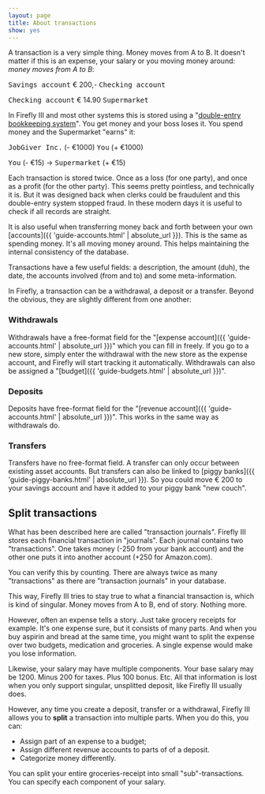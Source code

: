 ```yaml
---
layout: page
title: About transactions
show: yes
---
```


A transaction is a very simple thing. Money moves from A to B. It doesn't matter if this is an expense, your salary or you moving money around: _money moves from A to B_:

<span style="font-family:monospace;">Savings account</span> <i class="fa fa-arrow-right"></i> € 200,- <i class="fa fa-arrow-right"></i> <span style="font-family:monospace;">Checking account</span>

<span style="font-family:monospace;">Checking account</span> <i class="fa fa-arrow-right"></i> € 14.90 <i class="fa fa-arrow-right"></i> <span style="font-family:monospace;">Supermarket</span>

In Firefly III and most other systems this is stored using a "[double-entry bookkeeping system](http://en.wikipedia.org/wiki/Double-entry_bookkeeping_system)". You get money and your boss loses it. You spend money and the Supermarket "earns" it:

<span style="font-family:monospace;">JobGiver Inc.</span> (- €1000) <i class="fa fa-arrow-right"></i> <span style="font-family:monospace;">You</span> (+ €1000)

<span style="font-family:monospace;">You</span> (- €15) -> <span style="font-family:monospace;">Supermarket</span> (+ €15)

Each transaction is stored twice. Once as a loss (for one party), and once as a profit (for the other party). This seems pretty pointless, and technically it is. But it was designed back when clerks could be fraudulent and this double-entry system stopped fraud. In these modern days it is useful to check if all records are straight.

It is also useful when transferring money back and forth between your own [accounts]({{ 'guide-accounts.html' | absolute_url }}). This is the same as spending money. It's all moving money around. This helps maintaining the internal consistency of the database.

Transactions have a few useful fields: a description, the amount (duh), the date, the accounts involved (from and to) and some meta-information.

In Firefly, a transaction can be a withdrawal, a deposit or a transfer. Beyond the obvious, they are slightly different from one another:

### Withdrawals
Withdrawals have a free-format field for the "[expense account]({{ 'guide-accounts.html' | absolute_url }})" which you can fill in freely. If you go to a new store, simply enter the withdrawal with the new store as the expense account, and Firefly will start tracking it automatically. Withdrawals can also be assigned a "[budget]({{ 'guide-budgets.html' | absolute_url }})".

### Deposits
Deposits have free-format field for the "[revenue account]({{ 'guide-accounts.html' | absolute_url }})". This works in the same way as withdrawals do.

### Transfers

Transfers have no free-format field. A transfer can only occur between existing asset accounts. But transfers can also be linked to [piggy banks]({{ 'guide-piggy-banks.html' | absolute_url }}). So you could move € 200 to your savings account and have it added to your piggy bank "new couch".

## Split transactions

What has been described here are called "transaction journals". Firefly III stores each financial transaction in "journals". Each journal contains two "transactions". One takes money (-250 from your bank account) and the other one puts it into another account (+250 for Amazon.com).

You can verify this by counting. There are always twice as many "transactions" as there are "transaction journals" in your database.

This way, Firefly III tries to stay true to what a financial transaction is, which is kind of singular. Money moves from A to B, end of story. Nothing more. 

However, often an expense tells a story. Just take grocery receipts for example. It's one expense sure, but it consists of many parts. And when you buy aspirin and bread at the same time, you might want to split the expense over two budgets, medication and groceries. A single expense would make you lose information.

Likewise, your salary may have multiple components. Your base salary may be 1200. Minus 200 for taxes. Plus 100 bonus. Etc. All that information is lost when you only support singular, unsplitted deposit, like Firefly III usually does.

However, any time you create a deposit, transfer or a withdrawal, Firefly III allows you to **split** a transaction into multiple parts. When you do this, you can:

- Assign part of an expense to a budget;
- Assign different revenue accounts to parts of of a deposit.
- Categorize money differently.

You can split your entire groceries-receipt into small "sub"-transactions. You can specify each component of your salary.
